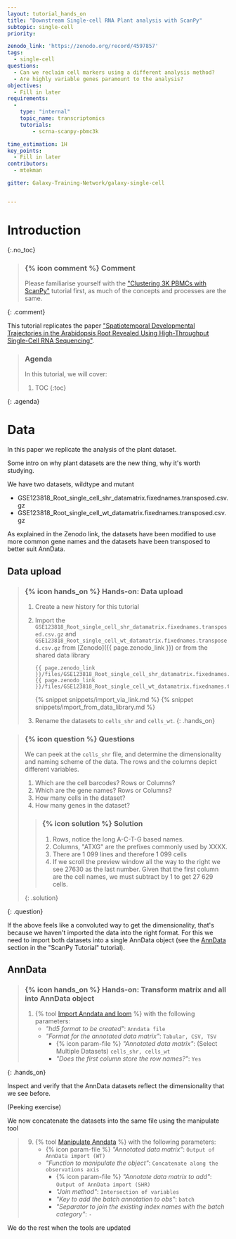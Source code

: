 ```yaml
---
layout: tutorial_hands_on
title: "Downstream Single-cell RNA Plant analysis with ScanPy"
subtopic: single-cell
priority:

zenodo_link: 'https://zenodo.org/record/4597857'
tags:
  - single-cell
questions:
  - Can we reclaim cell markers using a different analysis method?
  - Are highly variable genes paramount to the analysis?
objectives:
  - Fill in later
requirements:
  -
    type: "internal"
    topic_name: transcriptomics
    tutorials:
        - scrna-scanpy-pbmc3k

time_estimation: 1H
key_points:
  - Fill in later
contributors:
  - mtekman

gitter: Galaxy-Training-Network/galaxy-single-cell


---
```



# Introduction
{:.no_toc}

> ### {% icon comment %} Comment
>
> Please familiarise yourself with the ["Clustering 3K PBMCs with ScanPy"]() tutorial first, as much of the concepts and processes are the same.
>
{: .comment}

This tutorial replicates the paper ["Spatiotemporal Developmental Trajectories in the Arabidopsis Root Revealed Using High-Throughput Single-Cell RNA Sequencing"](https://doi.org/10.1016/j.devcel.2019.02.022).


> ### Agenda
>
> In this tutorial, we will cover:
>
> 1. TOC
> {:toc}
>
{: .agenda}

# Data

In this paper we replicate the analysis of the plant dataset.

Some intro on why plant datasets are the new thing, why it's worth studying.

We have two datasets, wildtype and mutant


* GSE123818_Root_single_cell_shr_datamatrix.fixednames.transposed.csv.gz
* GSE123818_Root_single_cell_wt_datamatrix.fixednames.transposed.csv.gz

As explained in the Zenodo link, the datasets have been modified to use more common gene names and the datasets have been transposed to better suit AnnData.


## Data upload

> ### {% icon hands_on %} Hands-on: Data upload
>
> 1. Create a new history for this tutorial
> 2. Import the `GSE123818_Root_single_cell_shr_datamatrix.fixednames.transposed.csv.gz` and `GSE123818_Root_single_cell_wt_datamatrix.fixednames.transposed.csv.gz` from [Zenodo]({{ page.zenodo_link }}) or from the shared data library
>
>    ```
>    {{ page.zenodo_link }}/files/GSE123818_Root_single_cell_shr_datamatrix.fixednames.transposed.csv.gz
>    {{ page.zenodo_link }}/files/GSE123818_Root_single_cell_wt_datamatrix.fixednames.transposed.csv.gz
>    ```
>
>    {% snippet snippets/import_via_link.md %}
>    {% snippet snippets/import_from_data_library.md %}
>
> 3. Rename the datasets to `cells_shr` and `cells_wt`.
{: .hands_on}

> ### {% icon question %} Questions
>
> We can peek at the `cells_shr` file, and determine the dimensionality and naming scheme of the data. The rows and the columns depict different variables.
>
> 1. Which are the cell barcodes? Rows or Columns?
> 1. Which are the gene names? Rows or Columns?
> 1. How many cells in the dataset?
> 1. How many genes in the dataset?
>
> > ### {% icon solution %} Solution
> >
> > 1. Rows, notice the long A-C-T-G based names.
> > 1. Columns, "ATXG" are the prefixes commonly used by XXXX.
> > 1. There are 1 099 lines and therefore 1 099 cells
> > 1. If we scroll the preview window all the way to the right we see 27630 as the last number. Given that the first column are the cell names, we must subtract by 1 to get 27 629 cells.
> >
> {: .solution}
>
{: .question}

If the above feels like a convoluted way to get the dimensionality, that's because we haven't imported the data into the right format. For this we need to import both datasets into a single AnnData object (see the [AnnData]() section in the "ScanPy Tutorial" tutorial).


## AnnData

> ### {% icon hands_on %} Hands-on: Transform matrix and all into AnnData object
>
> 1. {% tool [Import Anndata and loom](toolshed.g2.bx.psu.edu/repos/iuc/anndata_import/anndata_import/0.7.5+galaxy0) %} with the following parameters:
>    - *"hd5 format to be created"*: `Anndata file`
>    - *"Format for the annotated data matrix"*: `Tabular, CSV, TSV`
>        - {% icon param-file %} *"Annotated data matrix"*: (Select Multiple Datasets) `cells_shr, cells_wt`
>        - *"Does the first column store the row names?"*: `Yes`
>
{: .hands_on}

Inspect and verify that the AnnData datasets reflect the dimensionality that we see before.

(Peeking exercise)


We now concatenate the datasets into the same file using the manipulate tool


> 9. {% tool [Manipulate Anndata](toolshed.g2.bx.psu.edu/repos/iuc/anndata_manipulate/anndata_manipulate/0.7.5+galaxy0) %} with the following parameters:
>    - {% icon param-file %} *"Annotated data matrix"*: `Output of AnnData import (WT)`
>    - *"Function to manipulate the object"*: `Concatenate along the observations axis`
>      - {% icon param-file %} *"Annotate data matrix to add"*: `Output of AnnData import (SHR)`
>      - *"Join method"*: `Intersection of variables`
>      - *"Key to add the batch annotation to obs"*: `batch`
>      - *"Separator to join the existing index names with the batch category"*: `-`

We do the rest when the tools are updated